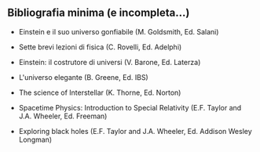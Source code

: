 ##  Bibliografia minima (e incompleta...)

- Einstein e il suo universo gonfiabile (M. Goldsmith, Ed. Salani)

- Sette brevi lezioni di fisica (C. Rovelli, Ed. Adelphi)

- Einstein: il costrutore di universi (V. Barone, Ed. Laterza)

- L'universo elegante (B. Greene, Ed. IBS)

- The science of Interstellar (K. Thorne, Ed. Norton)

- Spacetime Physics: Introduction to Special Relativity (E.F. Taylor and J.A. Wheeler, Ed. Freeman)

- Exploring black holes (E.F. Taylor and J.A. Wheeler, Ed. Addison Wesley Longman)


